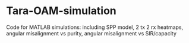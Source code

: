 # Tara-OAM-simulation
Code for MATLAB simulations: including SPP model, 2 tx 2 rx heatmaps, angular misalignment vs purity, angular misalignment vs SIR/capacity
